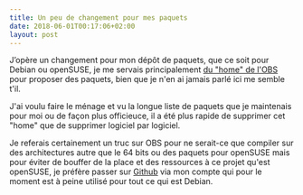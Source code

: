 ```yaml
---
title: Un peu de changement pour mes paquets
date: 2018-06-01T00:17:06+02:00
layout: post
---
```


J’opère un changement pour mon dépôt de paquets, que ce soit pour Debian ou openSUSE, je me servais principalement [du "home" de l'OBS](https://build.opensuse.org/) pour proposer des paquets, bien que je n'en ai jamais parlé ici me semble t'il.

J'ai voulu faire le ménage et vu la longue liste de paquets que je maintenais pour moi ou de façon plus officieuce, il a été plus rapide de supprimer cet "home" que de supprimer logiciel par logiciel.

Je referais certainement un truc sur OBS pour ne serait-ce que compiler sur des architectures autre que le 64 bits ou des paquets pour openSUSE mais pour éviter de bouffer de la place et des ressources à ce projet qu'est openSUSE, je préfère passer sur [Github](https://github.com/passionlinux) via mon compte qui pour le moment est à peine utilisé pour tout ce qui est Debian.

